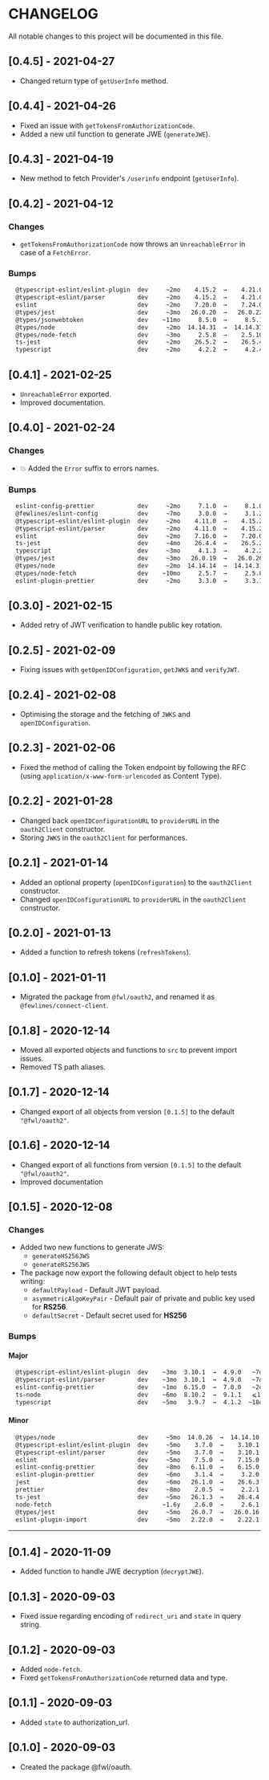 # CHANGELOG

All notable changes to this project will be documented in this file.

## [0.4.5] - 2021-04-27

- Changed return type of `getUserInfo` method.

## [0.4.4] - 2021-04-26

- Fixed an issue with `getTokensFromAuthorizationCode`.
- Added a new util function to generate JWE (`generateJWE`).

## [0.4.3] - 2021-04-19

- New method to fetch Provider's `/userinfo` endpoint (`getUserInfo`).

## [0.4.2] - 2021-04-12

### Changes

- `getTokensFromAuthorizationCode` now throws an `UnreachableError` in case of a `FetchError`.

### Bumps

```sh
  @typescript-eslint/eslint-plugin  dev     ~2mo    4.15.2  →    4.21.0   ~7d
  @typescript-eslint/parser         dev     ~2mo    4.15.2  →    4.21.0   ~7d
  eslint                            dev     ~2mo    7.20.0  →    7.24.0   ~2d
  @types/jest                       dev     ~3mo   26.0.20  →   26.0.22  ~18d
  @types/jsonwebtoken               dev    ~11mo     8.5.0  →     8.5.1  ~27d
  @types/node                       dev     ~2mo  14.14.31  →  14.14.37  ~16d
  @types/node-fetch                 dev     ~3mo     2.5.8  →    2.5.10   ~4d
  ts-jest                           dev     ~2mo    26.5.2  →    26.5.4  ~26d
  typescript                        dev     ~2mo     4.2.2  →     4.2.4   ~5d
```

## [0.4.1] - 2021-02-25

- `UnreachableError` exported.
- Improved documentation.

## [0.4.0] - 2021-02-24

### Changes

- 💥 Added the `Error` suffix to errors names.

### Bumps

```sh
  eslint-config-prettier            dev     ~2mo     7.1.0  →     8.1.0   ⩽1d
  @fewlines/eslint-config           dev     ~7mo     3.0.0  →     3.1.2   ~2d
  @typescript-eslint/eslint-plugin  dev     ~2mo    4.11.0  →    4.15.2   ~3d
  @typescript-eslint/parser         dev     ~2mo    4.11.0  →    4.15.2   ~3d
  eslint                            dev     ~2mo    7.16.0  →    7.20.0  ~13d
  ts-jest                           dev     ~4mo    26.4.4  →    26.5.2   ~2d
  typescript                        dev     ~3mo     4.1.3  →     4.2.2   ~2d
  @types/jest                       dev     ~3mo   26.0.19  →   26.0.20  ~2mo
  @types/node                       dev     ~2mo  14.14.14  →  14.14.31   ~6d
  @types/node-fetch                 dev    ~10mo     2.5.7  →     2.5.8  ~1mo
  eslint-plugin-prettier            dev     ~2mo     3.3.0  →     3.3.1  ~2mo
```

## [0.3.0] - 2021-02-15

- Added retry of JWT verification to handle public key rotation.

## [0.2.5] - 2021-02-09

- Fixing issues with `getOpenIDConfiguration`, `getJWKS` and `verifyJWT`.

## [0.2.4] - 2021-02-08

- Optimising the storage and the fetching of `JWKS` and `openIDConfiguration`.

## [0.2.3] - 2021-02-06

- Fixed the method of calling the Token endpoint by following the RFC (using `application/x-www-form-urlencoded` as Content Type).

## [0.2.2] - 2021-01-28

- Changed back `openIDConfigurationURL` to `providerURL` in the `oauth2Client` constructor.
- Storing `JWKS` in the `oauth2Client` for performances.

## [0.2.1] - 2021-01-14

- Added an optional property (`openIDConfiguration`) to the `oauth2Client` constructor.
- Changed `openIDConfigurationURL` to `providerURL` in the `oauth2Client` constructor.

## [0.2.0] - 2021-01-13

- Added a function to refresh tokens (`refreshTokens`).

## [0.1.0] - 2021-01-11

- Migrated the package from `@fwl/oauth2`, and renamed it as `@fewlines/connect-client`.

## [0.1.8] - 2020-12-14

- Moved all exported objects and functions to `src` to prevent import issues.
- Removed TS path aliases.

## [0.1.7] - 2020-12-14

- Changed export of all objects from version `[0.1.5]` to the default `"@fwl/oauth2"`.

## [0.1.6] - 2020-12-14

- Changed export of all functions from version `[0.1.5]` to the default `"@fwl/oauth2"`.
- Improved documentation

## [0.1.5] - 2020-12-08

### Changes

- Added two new functions to generate JWS:
  - `generateHS256JWS`
  - `generateRS256JWS`
- The package now export the following default object to help tests writing:
  - `defaultPayload` - Default JWT payload.
  - `asymmetricAlgoKeyPair` - Default pair of private and public key used for **RS256**.
  - `defaultSecret` - Default secret used for **HS256**

### Bumps

#### Major

```sh
  @typescript-eslint/eslint-plugin  dev    ~3mo  3.10.1  →  4.9.0   ~7d
  @typescript-eslint/parser         dev    ~3mo  3.10.1  →  4.9.0   ~7d
  eslint-config-prettier            dev    ~1mo  6.15.0  →  7.0.0   ~2d
  ts-node                           dev    ~6mo  8.10.2  →  9.1.1   ⩽1d
  typescript                        dev    ~5mo   3.9.7  →  4.1.2  ~18d
```

#### Minor

```sh
  @types/node                       dev     ~5mo  14.0.26  →  14.14.10  ~12d
  @typescript-eslint/eslint-plugin  dev     ~5mo    3.7.0  →    3.10.1  ~3mo
  @typescript-eslint/parser         dev     ~5mo    3.7.0  →    3.10.1  ~3mo
  eslint                            dev     ~5mo    7.5.0  →    7.15.0   ~2d
  eslint-config-prettier            dev     ~8mo   6.11.0  →    6.15.0  ~1mo
  eslint-plugin-prettier            dev     ~6mo    3.1.4  →     3.2.0   ~4d
  jest                              dev     ~6mo   26.1.0  →    26.6.3  ~1mo
  prettier                          dev     ~8mo    2.0.5  →     2.2.1  ~10d
  ts-jest                           dev     ~5mo   26.1.3  →    26.4.4  ~29d
  node-fetch                               ~1.6y    2.6.0  →     2.6.1  ~3mo
  @types/jest                       dev     ~5mo   26.0.7  →   26.0.16   ~6d
  eslint-plugin-import              dev     ~5mo   2.22.0  →    2.22.1  ~2mo
```

---

## [0.1.4] - 2020-11-09

- Added function to handle JWE decryption (`decryptJWE`).

## [0.1.3] - 2020-09-03

- Fixed issue regarding encoding of `redirect_uri` and `state` in query string.

## [0.1.2] - 2020-09-03

- Added `node-fetch`.
- Fixed `getTokensFromAuthorizationCode` returned data and type.

## [0.1.1] - 2020-09-03

- Added `state` to authorization_url.

## [0.1.0] - 2020-09-03

- Created the package @fwl/oauth.
